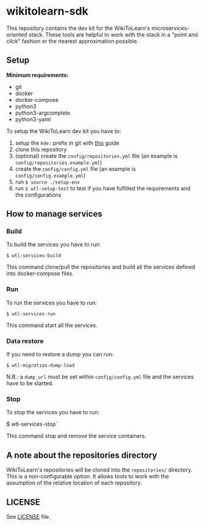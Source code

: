 # wikitolearn-sdk

This repository contains the dev kit for the WikiToLearn's microservices-oriented stack.
These tools are helpful to work with the stack in a "point and click" fashion or the nearest approximation possible.

## Setup
**Minimum requirements:**

* git
* docker
* docker-compose
* python3
* python3-argcomplete
* python3-yaml

To setup the WikiToLearn dev kit you have to:

1. setup the `kde:` prefix in git with [this](https://community.kde.org/Sysadmin/GitKdeOrgManual#Let_Git_rewrite_URL_prefixes) guide
2. clone this repository
3. (optional) create the `config/repositories.yml` file (an example is `config/repositories.example.yml`)
4. create the `config/config.yml` file (an example is `config/config.example.yml`)
5. run `$ source ./setup-env`
6. run `$ wtl-setup-test` to test if you have fulfilled the requirements and the configurations

## How to manage services

### Build
To build the services you have to run:

`$ wtl-services-build`

This command clone/pull the repositories and build all the services defined into docker-compose files.

### Run
To run the services you have to run:

`$ wtl-services-run`

This command start all the services.

### Data restore
If you need to restore a dump you can run:

`$ wtl-migration-dump-load`

N.B.: a `dump_url` must be set within `config/config.yml` file and the services have to be started.

### Stop
To stop the services you have to run:

$ wtl-services-stop`

This command stop and remove the service containers.

## A note about the repositories directory

WikiToLearn's repositories will be cloned into the `repositories/` directory. This is a non-configurable option.
It allows tools to work with the assumption of the relative location of each repository.

## LICENSE

See [LICENSE](LICENSE) file.

